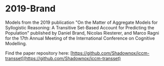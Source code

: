 2019-Brand
==========

Models from the 2019 publication "On the Matter of Aggregate Models for Syllogistic Reasoning: A Transitive Set-Based Account for Predicting the Population" published by Daniel Brand, Nicolas Riesterer, and Marco Ragni for the 17th Annual Meeting of the International Conference on Cognitive Modelling.

Find the paper repository here: [https://github.com/Shadownox/iccm-transset](https://github.com/Shadownox/iccm-transset)
